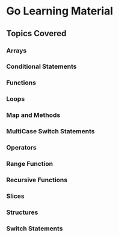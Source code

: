 # Go Learning Material

## Topics Covered

### Arrays

### Conditional Statements

### Functions

### Loops

### Map and Methods

### MultiCase Switch Statements

### Operators

### Range Function

### Recursive Functions

### Slices

### Structures

### Switch Statements